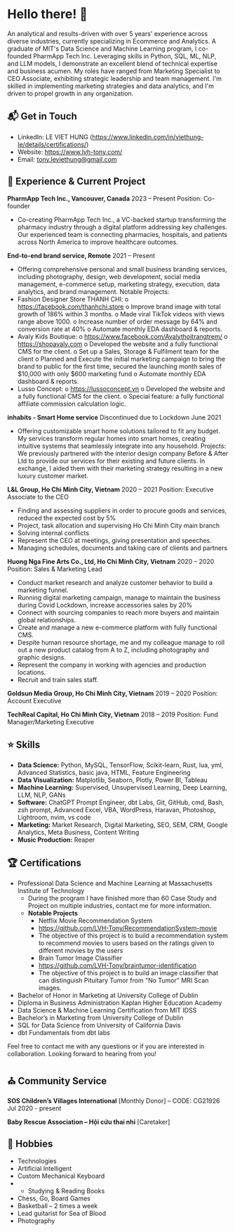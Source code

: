 ![]()

# Hello there! 👋

An analytical and results-driven with over 5 years' experience across diverse industries, currently specializing in Ecommerce and Analytics. A graduate of MIT's Data Science and Machine Learning program, I co-founded PharmApp Tech Inc. Leveraging skills in Python, SQL, ML, NLP, and LLM models, I demonstrate an excellent blend of technical expertise and business acumen. My roles have ranged from Marketing Specialist to CEO Associate, exhibiting strategic leadership and team management. I'm skilled in implementing marketing strategies and data analytics, and I'm driven to propel growth in any organization.

## 📬 Get in Touch

- LinkedIn: LE VIET HUNG (https://www.linkedin.com/in/viethung-le/details/certifications/)
- Website: https://www.lvh-tony.com/
- Email: tony.leviethung@gmail.com

## 🧰 Experience & Current Project
**PharmApp Tech Inc., Vancouver, Canada** 2023 – Present
Position: Co-founder
-	Co-creating PharmApp Tech Inc., a VC-backed startup transforming the pharmacy industry through a digital platform addressing key challenges. Our experienced team is connecting pharmacies, hospitals, and patients across North America to improve healthcare outcomes.

**End-to-end brand service, Remote** 2021 – Present
-	Offering comprehensive personal and small business branding services, including photography, design, web development, social media management, e-commerce setup, marketing strategy, execution, data analytics, and brand management.
Notable Projects:
-	Fashion Designer Store THANH CHI:
o	https://facebook.com/thanhchi.store
o	Improve brand image with total growth of 186% within 3 months.
o	Made viral TikTok videos with views range above 1000.
o	Increase number of order message by 64% and conversion rate at 40%
o	Automate monthly EDA dashboard & reports.
-	Avaly Kids Boutique:
o	https://www.facebook.com/Avalythoitrangtrem/
o	https://shopavaly.com
o	Developed the website and a fully functional CMS for the client.
o	Set up a Sales, Storage & Fulfilment team for the client
o	Planned and Execute the initial marketing campaign to bring the brand to public for the first time, secured the launching month sales of $10,000 with only $600 marketing fund
o	Automate monthly EDA dashboard & reports.
-	Lusso Concept:
o	https://lussoconcept.vn
o	Developed the website and a fully functional CMS for the client.
o	Special feature: a fully functional affiliate commission calculation logic.

**inhabits - Smart Home service**			Discontinued due to Lockdown June 2021
-	Offering customizable smart home solutions tailored to fit any budget. My services transform regular homes into smart homes, creating intuitive systems that seamlessly integrate into any household.
Projects: We previously partnered with the interior design company Before & After Ltd to provide our services for their existing and future clients. In exchange, I aided them with their marketing strategy resulting in a new luxury customer market.

**L&L Group, Ho Chi Minh City, Vietnam**	2020 – 2021
Position: Executive Associate to the CEO
-	Finding and assessing suppliers in order to procure goods and services, reduced the expected cost by 5%
-	Project, task allocation and supervising Ho Chi Minh City main branch
-	Solving internal conflicts
-	Represent the CEO at meetings, giving presentation and speeches.
-	Managing schedules, documents and taking care of clients and partners

**Huong Nga Fine Arts Co., Ltd, Ho Chi Minh City, Vietnam**	2020 – 2020
Position: Sales & Marketing Lead
-	Conduct market research and analyze customer behavior to build a marketing funnel.
-	Running digital marketing campaign, manage to maintain the business during Covid Lockdown, increase accessories sales by 20%
-	Connect with sourcing companies to reach more buyers and maintain global relationships.
-	Create and manage a new e-commerce platform with fully functional CMS.
-	Despite human resource shortage, me and my colleague manage to roll out a new product catalog from A to Z, including photography and graphic designs.
-	Represent the company in working with agencies and production locations.
-	Recruit and train sales staff.

**Goldsun Media Group, Ho Chi Minh City, Vietnam** 2019 – 2020
Position: Account Executive

**TechReal Capital, Ho Chi Minh City, Vietnam**	2018 – 2019
Position: Fund Manager/Marketing Executive

## ⭐ Skills 

- **Data Science:** Python, MySQL, TensorFlow, Scikit-learn, Rust, lua, yml, Advanced Statistics, basic java, HTML, Feature Engineering
- **Data Visualization:** Matplotlib, Seaborn, Plotly, Power BI, Tableau
- **Machine Learning:** Supervised, Unsupervised Learning, Deep Learning, LLM, NLP, GANs
- **Software:** ChatGPT Prompt Engineer, dbt Labs, Git, GitHub, cmd, Bash, zsh prompt, Advanced Excel, VBA, WordPress, Haravan, Photoshop, Lightroom, nvim, vs code
- **Marketing:** Market Research, Digital Marketing, SEO, SEM, CRM, Google Analytics, Meta Business, Content Writing
- **Music Production:** Reaper

## 🏆 Certifications
- Professional Data Science and Machine Learning at Massachusetts Institute of Technology
  - During the program I have finished more than 60 Case Study and Project on multiple industries, contact me for more information.
  - **Notable Projects**
    -	Netflix Movie Recommendation System
      -	https://github.com/LVH-Tony/RecommendationSystem-movie 
      -	The objective of this project is to build a recommendation system to recommend movies to users based on the ratings given to different movies by the users
    -	Brain Tumor Image Classifier
      - https://github.com/LVH-Tony/braintumor-identification 
      - The objective of this project is to build an image classifier that can distinguish Pituitary Tumor from "No Tumor" MRI Scan images. 
- Bachelor of Honor in Marketing at University College of Dublin
- Diploma in Business Administration Kaplan Higher Education Academy
- Data Science & Machine Learning Certification from MIT IDSS
- Bachelor’s in Marketing from University College of Dublin
- SQL for Data Science from University of California Davis
- dbt Fundamentals from dbt labs

Feel free to contact me with any questions or if you are interested in collaboration. Looking forward to hearing from you!

## ⛪ Community Service

**SOS Children’s Villages International**
[Monthly Donor] – CODE: CG21926
Jul 2020 - present

**Baby Rescue Association – Hội cứu thai nhi**
[Caretaker] 

## 🚴 Hobbies 

- Technologies
- Artificial Intelligent
- Custom Mechanical Keyboard
- - Studying & Reading Books
- Chess, Go, Board Games
- Basketball – 2 times a week
- Lead guitarist for Sea of Blood
- Photography
